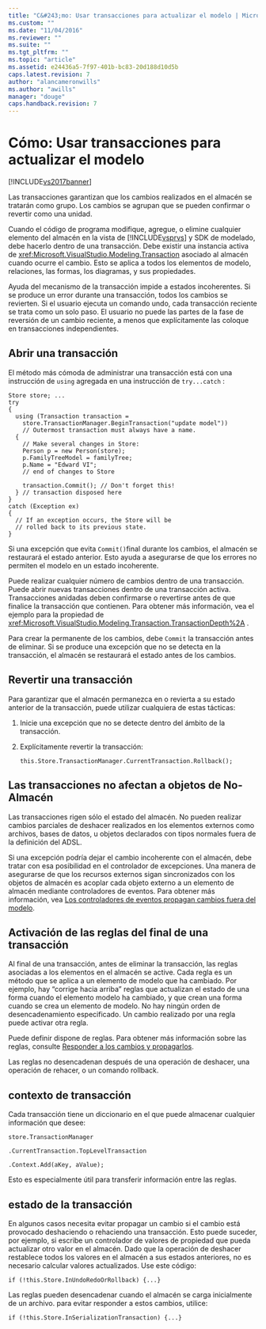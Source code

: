 ```yaml
---
title: "C&#243;mo: Usar transacciones para actualizar el modelo | Microsoft Docs"
ms.custom: ""
ms.date: "11/04/2016"
ms.reviewer: ""
ms.suite: ""
ms.tgt_pltfrm: ""
ms.topic: "article"
ms.assetid: e24436a5-7f97-401b-bc83-20d188d10d5b
caps.latest.revision: 7
author: "alancameronwills"
ms.author: "awills"
manager: "douge"
caps.handback.revision: 7
---
```

# C&#243;mo: Usar transacciones para actualizar el modelo
[!INCLUDE[vs2017banner](../code-quality/includes/vs2017banner.md)]

Las transacciones garantizan que los cambios realizados en el almacén se tratarán como grupo.  Los cambios se agrupan que se pueden confirmar o revertir como una unidad.  
  
 Cuando el código de programa modifique, agregue, o elimine cualquier elemento del almacén en la vista de [!INCLUDE[vsprvs](../code-quality/includes/vsprvs_md.md)] y SDK de modelado, debe hacerlo dentro de una transacción.  Debe existir una instancia activa de <xref:Microsoft.VisualStudio.Modeling.Transaction> asociado al almacén cuando ocurre el cambio.  Esto se aplica a todos los elementos de modelo, relaciones, las formas, los diagramas, y sus propiedades.  
  
 Ayuda del mecanismo de la transacción impide a estados incoherentes.  Si se produce un error durante una transacción, todos los cambios se revierten.  Si el usuario ejecuta un comando undo, cada transacción reciente se trata como un solo paso.  El usuario no puede las partes de la fase de reversión de un cambio reciente, a menos que explícitamente las coloque en transacciones independientes.  
  
## Abrir una transacción  
 El método más cómoda de administrar una transacción está con una instrucción de `using` agregada en una instrucción de `try...catch` :  
  
```  
Store store; ...  
try  
{  
  using (Transaction transaction =  
    store.TransactionManager.BeginTransaction("update model"))  
    // Outermost transaction must always have a name.  
  {  
    // Make several changes in Store:  
    Person p = new Person(store);  
    p.FamilyTreeModel = familyTree;  
    p.Name = "Edward VI";  
    // end of changes to Store  
  
    transaction.Commit(); // Don't forget this!  
  } // transaction disposed here  
}  
catch (Exception ex)  
{  
  // If an exception occurs, the Store will be   
  // rolled back to its previous state.  
}  
```  
  
 Si una excepción que evita `Commit()`final durante los cambios, el almacén se restaurará el estado anterior.  Esto ayuda a asegurarse de que los errores no permiten el modelo en un estado incoherente.  
  
 Puede realizar cualquier número de cambios dentro de una transacción.  Puede abrir nuevas transacciones dentro de una transacción activa.  Transacciones anidadas deben confirmarse o revertirse antes de que finalice la transacción que contienen.  Para obtener más información, vea el ejemplo para la propiedad de <xref:Microsoft.VisualStudio.Modeling.Transaction.TransactionDepth%2A> .  
  
 Para crear la permanente de los cambios, debe `Commit` la transacción antes de eliminar.  Si se produce una excepción que no se detecta en la transacción, el almacén se restaurará el estado antes de los cambios.  
  
## Revertir una transacción  
 Para garantizar que el almacén permanezca en o revierta a su estado anterior de la transacción, puede utilizar cualquiera de estas tácticas:  
  
1.  Inicie una excepción que no se detecte dentro del ámbito de la transacción.  
  
2.  Explícitamente revertir la transacción:  
  
    ```  
    this.Store.TransactionManager.CurrentTransaction.Rollback();  
    ```  
  
## Las transacciones no afectan a objetos de No\-Almacén  
 Las transacciones rigen sólo el estado del almacén.  No pueden realizar cambios parciales de deshacer realizados en los elementos externos como archivos, bases de datos, u objetos declarados con tipos normales fuera de la definición del ADSL.  
  
 Si una excepción podría dejar el cambio incoherente con el almacén, debe tratar con esa posibilidad en el controlador de excepciones.  Una manera de asegurarse de que los recursos externos sigan sincronizados con los objetos de almacén es acoplar cada objeto externo a un elemento de almacén mediante controladores de eventos.  Para obtener más información, vea [Los controladores de eventos propagan cambios fuera del modelo](../modeling/event-handlers-propagate-changes-outside-the-model.md).  
  
## Activación de las reglas del final de una transacción  
 Al final de una transacción, antes de eliminar la transacción, las reglas asociadas a los elementos en el almacén se active.  Cada regla es un método que se aplica a un elemento de modelo que ha cambiado.  Por ejemplo, hay “corrige hacia arriba” reglas que actualizan el estado de una forma cuando el elemento modelo ha cambiado, y que crean una forma cuando se crea un elemento de modelo.  No hay ningún orden de desencadenamiento especificado.  Un cambio realizado por una regla puede activar otra regla.  
  
 Puede definir dispone de reglas.  Para obtener más información sobre las reglas, consulte [Responder a los cambios y propagarlos](../modeling/responding-to-and-propagating-changes.md).  
  
 Las reglas no desencadenan después de una operación de deshacer, una operación de rehacer, o un comando rollback.  
  
## contexto de transacción  
 Cada transacción tiene un diccionario en el que puede almacenar cualquier información que desee:  
  
 `store.TransactionManager`  
  
 `.CurrentTransaction.TopLevelTransaction`  
  
 `.Context.Add(aKey, aValue);`  
  
 Esto es especialmente útil para transferir información entre las reglas.  
  
## estado de la transacción  
 En algunos casos necesita evitar propagar un cambio si el cambio está provocado deshaciendo o rehaciendo una transacción.  Esto puede suceder, por ejemplo, si escribe un controlador de valores de propiedad que pueda actualizar otro valor en el almacén.  Dado que la operación de deshacer restablece todos los valores en el almacén a sus estados anteriores, no es necesario calcular valores actualizados.  Use este código:  
  
```  
if (!this.Store.InUndoRedoOrRollback) {...}  
```  
  
 Las reglas pueden desencadenar cuando el almacén se carga inicialmente de un archivo.  para evitar responder a estos cambios, utilice:  
  
```  
if (!this.Store.InSerializationTransaction) {...}  
  
```